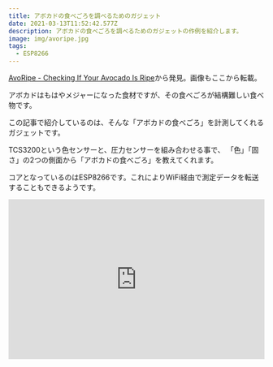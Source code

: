 ```yaml
---
title: アボカドの食べごろを調べるためのガジェット
date: 2021-03-13T11:52:42.577Z
description: アボカドの食べごろを調べるためのガジェットの作例を紹介します。
image: img/avoripe.jpg
tags:
  - ESP8266
---
```

[AvoRipe - Checking If Your Avocado Is Ripe](https://www.instructables.com/AvoRipe-Checking-If-Your-Avocado-Is-Ripe/)から発見。画像もここから転載。

アボカドはもはやメジャーになった食材ですが、その食べごろが結構難しい食べ物です。


この記事で紹介しているのは、そんな「アボカドの食べごろ」を計測してくれるガジェットです。

TCS3200という色センサーと、圧力センサーを組み合わせる事で、 「色」「固さ」の2つの側面から「アボカドの食べごろ」を教えてくれます。

コアとなっているのはESP8266です。これによりWiFi経由で測定データを転送することもできるようです。



<iframe width="100%" height="315" src="https://www.youtube.com/embed/DiT5_SjJU00" frameborder="0" allow="accelerometer; autoplay; clipboard-write; encrypted-media; gyroscope; picture-in-picture" allowfullscreen></iframe>